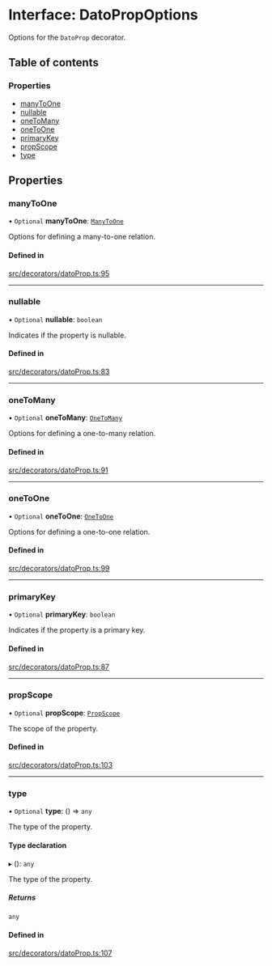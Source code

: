 # Interface: DatoPropOptions

Options for the `DatoProp` decorator.

## Table of contents

### Properties

- [manyToOne](DatoPropOptions.md#manytoone)
- [nullable](DatoPropOptions.md#nullable)
- [oneToMany](DatoPropOptions.md#onetomany)
- [oneToOne](DatoPropOptions.md#onetoone)
- [primaryKey](DatoPropOptions.md#primarykey)
- [propScope](DatoPropOptions.md#propscope)
- [type](DatoPropOptions.md#type)

## Properties

### manyToOne

• `Optional` **manyToOne**: [`ManyToOne`](ManyToOne.md)

Options for defining a many-to-one relation.

#### Defined in

[src/decorators/datoProp.ts:95](https://github.com/choresh/nestjs-query-simple/blob/3e0ba8f/packages/nestjs-query-simple/src/decorators/datoProp.ts#L95)

___

### nullable

• `Optional` **nullable**: `boolean`

Indicates if the property is nullable.

#### Defined in

[src/decorators/datoProp.ts:83](https://github.com/choresh/nestjs-query-simple/blob/3e0ba8f/packages/nestjs-query-simple/src/decorators/datoProp.ts#L83)

___

### oneToMany

• `Optional` **oneToMany**: [`OneToMany`](OneToMany.md)

Options for defining a one-to-many relation.

#### Defined in

[src/decorators/datoProp.ts:91](https://github.com/choresh/nestjs-query-simple/blob/3e0ba8f/packages/nestjs-query-simple/src/decorators/datoProp.ts#L91)

___

### oneToOne

• `Optional` **oneToOne**: [`OneToOne`](OneToOne.md)

Options for defining a one-to-one relation.

#### Defined in

[src/decorators/datoProp.ts:99](https://github.com/choresh/nestjs-query-simple/blob/3e0ba8f/packages/nestjs-query-simple/src/decorators/datoProp.ts#L99)

___

### primaryKey

• `Optional` **primaryKey**: `boolean`

Indicates if the property is a primary key.

#### Defined in

[src/decorators/datoProp.ts:87](https://github.com/choresh/nestjs-query-simple/blob/3e0ba8f/packages/nestjs-query-simple/src/decorators/datoProp.ts#L87)

___

### propScope

• `Optional` **propScope**: [`PropScope`](../modules.md#propscope)

The scope of the property.

#### Defined in

[src/decorators/datoProp.ts:103](https://github.com/choresh/nestjs-query-simple/blob/3e0ba8f/packages/nestjs-query-simple/src/decorators/datoProp.ts#L103)

___

### type

• `Optional` **type**: () => `any`

The type of the property.

#### Type declaration

▸ (): `any`

The type of the property.

##### Returns

`any`

#### Defined in

[src/decorators/datoProp.ts:107](https://github.com/choresh/nestjs-query-simple/blob/3e0ba8f/packages/nestjs-query-simple/src/decorators/datoProp.ts#L107)
